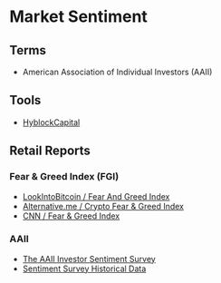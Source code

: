 # Market Sentiment

## Terms

- American Association of Individual Investors (AAII)

## Tools

- [HyblockCapital](/hyblockcapital.md)

## Retail Reports

### Fear & Greed Index (FGI)

- [LookIntoBitcoin / Fear And Greed Index](https://lookintobitcoin.com/charts/bitcoin-fear-and-greed-index/)
- [Alternative.me / Crypto Fear & Greed Index](https://alternative.me/crypto/fear-and-greed-index/)
- [CNN / Fear & Greed Index](https://edition.cnn.com/markets/fear-and-greed)

### AAII

- [The AAII Investor Sentiment Survey](https://aaii.com/sentimentsurvey)
- [Sentiment Survey Historical Data](https://aaii.com/sentimentsurvey/sent_results)

<!--
AAII Bull Ratio
-->

<!--
https://en.macromicro.me/charts/20828/us-aaii-sentimentsurvey
https://en.macromicro.me/charts/44404/AAII-Sentiment-Survey
-->
